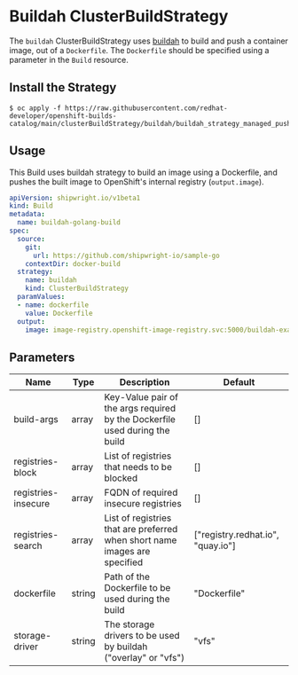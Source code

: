 # Buildah ClusterBuildStrategy
The `buildah` ClusterBuildStrategy uses [buildah](https://github.com/containers/buildah) to build and push a container image, out of a `Dockerfile`. The `Dockerfile` should be specified using a parameter in the `Build` resource.

## Install the Strategy

```
$ oc apply -f https://raw.githubusercontent.com/redhat-developer/openshift-builds-catalog/main/clusterBuildStrategy/buildah/buildah_strategy_managed_push.yaml
```

## Usage
This Build uses buildah strategy to build an image using a Dockerfile, and pushes the built image to OpenShift's internal registry (`output.image`).

```yaml
apiVersion: shipwright.io/v1beta1
kind: Build
metadata:
  name: buildah-golang-build
spec:
  source:
    git: 
      url: https://github.com/shipwright-io/sample-go
    contextDir: docker-build
  strategy:
    name: buildah
    kind: ClusterBuildStrategy
  paramValues:
  - name: dockerfile
    value: Dockerfile
  output:
    image: image-registry.openshift-image-registry.svc:5000/buildah-example/sample-go-app
```

## Parameters

| Name | Type | Description | Default |
| ---- | ---- | ----------- | ------- |
| build-args | array | Key-Value pair of the args required by the Dockerfile used during the build | [] |
| registries-block | array | List of registries that needs to be blocked | [] |
| registries-insecure | array | FQDN of required insecure registries | [] |
| registries-search | array | List of registries that are preferred when short name images are specified | ["registry.redhat.io", "quay.io"] |
| dockerfile | string | Path of the Dockerfile to be used during the build | "Dockerfile" |
| storage-driver | string | The storage drivers to be used by buildah ("overlay" or "vfs") | "vfs" |
